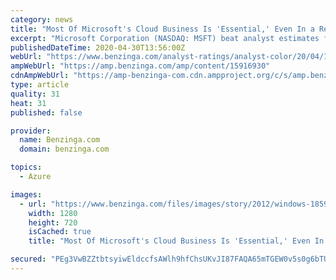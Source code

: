 ```yaml
---
category: news
title: "Most Of Microsoft's Cloud Business Is 'Essential,' Even In a Recession, Says Bullish Wedbush"
excerpt: "Microsoft Corporation (NASDAQ: MSFT) beat analyst estimates for third-quarter earnings on Wednesday, and a bullish Wedbush analyst said much of the company's"
publishedDateTime: 2020-04-30T13:56:00Z
webUrl: "https://www.benzinga.com/analyst-ratings/analyst-color/20/04/15916930/most-of-microsofts-cloud-business-is-essential-even-in-a-recession-says-bullish-wed"
ampWebUrl: "https://amp.benzinga.com/amp/content/15916930"
cdnAmpWebUrl: "https://amp-benzinga-com.cdn.ampproject.org/c/s/amp.benzinga.com/amp/content/15916930"
type: article
quality: 31
heat: 31
published: false

provider:
  name: Benzinga.com
  domain: benzinga.com

topics:
  - Azure

images:
  - url: "https://www.benzinga.com/files/images/story/2012/windows-1859187_1280_1_1.jpg"
    width: 1280
    height: 720
    isCached: true
    title: "Most Of Microsoft's Cloud Business Is 'Essential,' Even In a Recession, Says Bullish Wedbush"

secured: "PEg3VwBZZtbtsyiwEldccfsAWlh9hfChsUKvJI87FAQA65mTGEW0v5s0g6bTUx1PGIY18dFJSSZcjRmyfCpko7uXGMUM99enz/wSVgLEECQZnVJNFFwHYqDnYOC6k6+Lo+IDEC5WKhDDwtF6oi+IBHQI8BHjS8Li6Jkm3/kbEvROSlHH5WRHXCg9kGJkv9ViN34BPb9wAcB/5nsRWccemOxXZD7sgcQHdpF52UhhpD9p/13w/5llJBkMmahmHLFzr0OJDlNlhIBXeKzA6voftHWH5mpbuU5bznvd0f2/+38s25mFi7roLICclKJBelC3BZLizlUwjs5P8n0QEGIg0pQapBAgHFt6o/fidIu1xS6/rXMkipDwtvjf5hNbQjsT2x0nH9kH9T5F5rLjg2DAGpVliuKWeJV9Ojj4qNe5KZuRnLNM4jqh6eSa6JjKr24We1z33tb5GRxz1kJkHj27fzoUlCxTIZxj+59HM9S257U=;XWuDvvlX4Fux/411BATy0g=="
---
```


